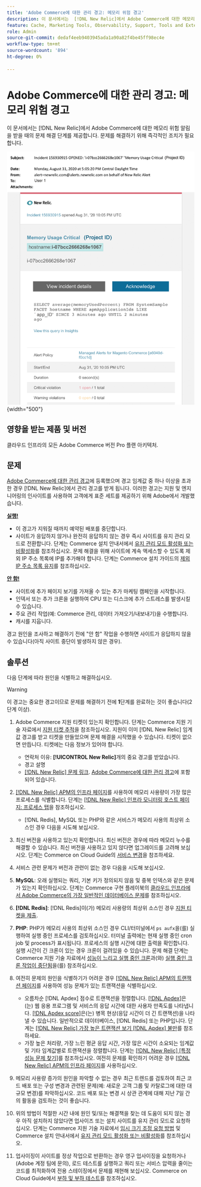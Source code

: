 ```yaml
---
title: 'Adobe Commerce에 대한 관리 경고: 메모리 위험 경고'
description: 이 문서에서는  [!DNL New Relic]에서 Adobe Commerce에 대한 메모리 위험 알림을 받을 때의 문제 해결 단계를 제공합니다. 문제를 해결하기 위해 즉각적인 조치가 필요합니다.
feature: Cache, Marketing Tools, Observability, Support, Tools and External Services
role: Admin
source-git-commit: dedaf4eeb9403945ada1a90a82f4be45ff98ec4e
workflow-type: tm+mt
source-wordcount: '894'
ht-degree: 0%

---
```


# Adobe Commerce에 대한 관리 경고: 메모리 위험 경고

이 문서에서는 [!DNL New Relic]에서 Adobe Commerce에 대한 메모리 위험 알림을 받을 때의 문제 해결 단계를 제공합니다. 문제를 해결하기 위해 즉각적인 조치가 필요합니다.

![디스크 중요 경고](../../assets/managed-alerts/memory-critical-magento-managed.png){width="500"}

## 영향을 받는 제품 및 버전

클라우드 인프라의 모든 Adobe Commerce 버전 Pro 플랜 아키텍처.

## 문제

[Adobe Commerce에 대한 관리 경고](managed-alerts-for-magento-commerce.md)에 등록했으며 경고 임계값 중 하나 이상을 초과한 경우 [!DNL New Relic]에서 관리 경고를 받게 됩니다. 이러한 경고는 지원 및 엔지니어링의 인사이트를 사용하여 고객에게 표준 세트를 제공하기 위해 Adobe에서 개발했습니다.

<u> **실행!** </u>

* 이 경고가 지워질 때까지 예약된 배포를 중단합니다.
* 사이트가 응답하지 않거나 완전히 응답하지 않는 경우 즉시 사이트를 유지 관리 모드로 전환합니다. 단계는 Commerce 설치 안내서에서 [유지 관리 모드 활성화 또는 비활성화](https://experienceleague.adobe.com/en/docs/commerce-operations/installation-guide/tutorials/maintenance-mode)를 참조하십시오. 문제 해결을 위해 사이트에 계속 액세스할 수 있도록 제외 IP 주소 목록에 IP를 추가해야 합니다. 단계는 Commerce 설치 가이드의 [제외 IP 주소 목록 유지](https://experienceleague.adobe.com/en/docs/commerce-operations/installation-guide/tutorials/maintenance-mode#maintain-the-list-of-exempt-ip-addresses)를 참조하십시오.

<u>**안 함!**</u>

* 사이트에 추가 페이지 보기를 가져올 수 있는 추가 마케팅 캠페인을 시작합니다.
* 인덱서 또는 추가 크론을 실행하여 CPU 또는 디스크에 추가 스트레스를 발생시킬 수 있습니다.
* 주요 관리 작업(예: Commerce 관리, 데이터 가져오기/내보내기)을 수행합니다.
* 캐시를 지웁니다.

경고 원인을 조사하고 해결하기 전에 &quot;안 함&quot; 작업을 수행하면 사이트가 응답하지 않을 수 있습니다(아직 사이트 중단이 발생하지 않은 경우).

## 솔루션

다음 단계에 따라 원인을 식별하고 해결하십시오.

>[!WARNING]
>
>이 경고는 중요한 경고이므로 문제를 해결하기 전에 **1**&#x200B;단계를 완료하는 것이 좋습니다(2단계 이상).

1. Adobe Commerce 지원 티켓이 있는지 확인합니다. 단계는 Commerce 지원 기술 자료에서 [지원 티켓 추적](https://experienceleague.adobe.com/en/docs/commerce-knowledge-base/kb/help-center-guide/magento-help-center-user-guide#track-support-case)을 참조하십시오. 지원이 이미 [!DNL New Relic] 임계값 경고를 받고 티켓을 만들었으며 문제 해결을 시작했을 수 있습니다. 티켓이 없으면 만듭니다. 티켓에는 다음 정보가 있어야 합니다.
   * 연락처 이유: **[!UICONTROL New Relic]**&#x200B;개의 중요 경고를 받았습니다.
   * 경고 설명
   * [[!DNL New Relic] 문제 링크](https://docs.newrelic.com/docs/alerts-applied-intelligence/new-relic-alerts/alert-incidents/view-violation-event-details-incidents). [Adobe Commerce에 대한 관리 경고](managed-alerts-for-magento-commerce.md)에 포함되어 있습니다.

1. [[!DNL New Relic] APM의 인프라 페이지](https://docs.newrelic.com/docs/infrastructure/infrastructure-ui-pages/infra-hosts-ui-page/)를 사용하여 메모리 사용량이 가장 많은 프로세스를 식별합니다. 단계는 [[!DNL New Relic] 인프라 모니터링 호스트 페이지: 프로세스 탭](https://docs.newrelic.com/docs/infrastructure/infrastructure-ui-pages/infra-hosts-ui-page/#processes)을 참조하십시오.
   * [!DNL Redis], MySQL 또는 PHP와 같은 서비스가 메모리 사용의 최상위 소스인 경우 다음을 시도해 보십시오.
1. 최신 버전을 사용하고 있는지 확인합니다. 최신 버전은 경우에 따라 메모리 누수를 해결할 수 있습니다. 최신 버전을 사용하고 있지 않다면 업그레이드를 고려해 보십시오. 단계는 Commerce on Cloud Guide의 [서비스 변경](https://experienceleague.adobe.com/docs/commerce-cloud-service/user-guide/configure/service/services-yaml.html)을 참조하세요.
1. 서비스 관련 문제가 버전과 관련이 없는 경우 다음을 시도해 보십시오.
1. **MySQL**: 오래 실행되는 쿼리, 기본 키가 정의되지 않음 및 중복 인덱스와 같은 문제가 있는지 확인하십시오. 단계는 Commerce 구현 플레이북의 [클라우드 인프라에서 Adobe Commerce의 가장 일반적인 데이터베이스 문제](https://experienceleague.adobe.com/docs/commerce-operations/implementation-playbook/best-practices/maintenance/resolve-database-performance-issues.html)를 참조하십시오.
1. **[!DNL Redis]**: [!DNL Redis]이(가) 메모리 사용량의 최상위 소스인 경우 [지원 티켓을 제출](https://experienceleague.adobe.com/en/docs/commerce-knowledge-base/kb/help-center-guide/magento-help-center-user-guide#support-case).
1. **PHP**: PHP가 메모리 사용의 최상위 소스인 경우 CLI/터미널에서 `ps aufx`을(를) 실행하여 실행 중인 프로세스를 검토하십시오. 터미널 출력에는 현재 실행 중인 cron job 및 process가 표시됩니다. 프로세스의 실행 시간에 대한 출력을 확인합니다. 실행 시간이 긴 크론이 있는 경우 크론이 걸려있을 수 있습니다. 문제 해결 단계는 Commerce 지원 기술 자료에서 [성능이 느리고 실행 중인 크론](https://experienceleague.adobe.com/en/docs/commerce-knowledge-base/kb/troubleshooting/miscellaneous/slow-performance-slow-and-long-running-crons)과(와) [실행 중인 크론 작업이 중단됨](https://experienceleague.adobe.com/en/docs/commerce-knowledge-base/kb/troubleshooting/miscellaneous/cron-job-is-stuck-in-running-status)을(를) 참조하십시오.
1. 여전히 문제의 원인을 식별하기가 어려운 경우 [[!DNL New Relic] APM의 트랜잭션 페이지](https://docs.newrelic.com/docs/apm/applications-menu/monitoring/transactions-page-find-specific-performance-problems)를 사용하여 성능 문제가 있는 트랜잭션을 식별하십시오.
   * 오름차순 [!DNL Apdex] 점수로 트랜잭션을 정렬합니다. [[!DNL Apdex]](https://docs.newrelic.com/docs/apm/new-relic-apm/apdex/apdex-measure-user-satisfaction)은(는) 웹 응용 프로그램 및 서비스의 응답 시간에 대한 사용자 만족도를 나타냅니다. [[!DNL Apdex score]](managed-alerts-for-magento-commerce-apdex-warning-alert.md)은(는) 병목 현상(응답 시간이 더 긴 트랜잭션)을 나타낼 수 있습니다. 일반적으로 데이터베이스, [!DNL  Redis] 또는 PHP입니다. 단계는 [[!DNL New Relic] 가장 높은 트랜잭션 보기 [!DNL Apdex] 불만](https://docs.newrelic.com/docs/apm/new-relic-apm/apdex/view-your-apdex-score#apdex-dissat)를 참조하세요.
   * 가장 높은 처리량, 가장 느린 평균 응답 시간, 가장 많은 시간이 소요되는 임계값 및 기타 임계값별로 트랜잭션을 정렬합니다. 단계는 [[!DNL New Relic] [특정 성능 문제 찾기]](https://docs.newrelic.com/docs/apm/applications-menu/monitoring/transactions-page-find-specific-performance-problems)를 참조하십시오. 여전히 문제를 확인하기 어려운 경우 [[!DNL New Relic] APM의 인프라 페이지](https://docs.newrelic.com/docs/infrastructure/infrastructure-ui-pages/infra-hosts-ui-page/)를 사용하십시오.
1. 메모리 사용량 증가의 원인을 파악할 수 없는 경우 최근 트렌드를 검토하여 최근 코드 배포 또는 구성 변경과 관련된 문제(예: 새로운 고객 그룹 및 카탈로그에 대한 대규모 변경)를 파악하십시오. 코드 배포 또는 변경 시 상관 관계에 대해 지난 7일 간의 활동을 검토하는 것이 좋습니다.
1. 위의 방법이 적절한 시간 내에 원인 및/또는 해결책을 찾는 데 도움이 되지 않는 경우 아직 설치하지 않았다면 업사이즈 또는 설치 사이트를 유지 관리 모드로 요청하십시오. 단계는 Commerce 지원 기술 자료에서 [임시 크기 조정 요청 방법](https://experienceleague.adobe.com/en/docs/commerce-knowledge-base/kb/how-to/how-to-request-temporary-magento-upsize) 및 Commerce 설치 안내서에서 [유지 관리 모드 활성화 또는 비활성화](https://experienceleague.adobe.com/en/docs/commerce-operations/installation-guide/tutorials/maintenance-mode)를 참조하십시오.
1. 업사이징이 사이트를 정상 작업으로 반환하는 경우 영구 업사이징을 요청하거나(Adobe 계정 팀에 문의), 로드 테스트를 실행하고 쿼리 또는 서비스 압력을 줄이는 코드를 최적화하여 전용 스테이징에서 문제를 재현해 보십시오. Commerce on Cloud Guide에서 [부하 및 부하 테스트](https://experienceleague.adobe.com/en/docs/commerce-cloud-service/user-guide/develop/test/staging-and-production#load-and-stress-testing)를 참조하십시오.
